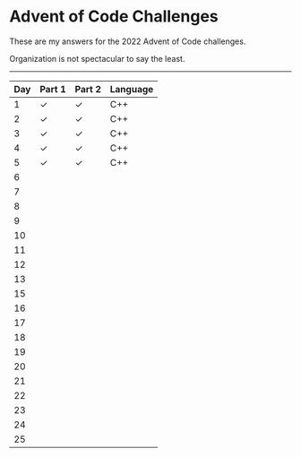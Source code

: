 # Advent of Code Challenges

These are my answers for the 2022 Advent of Code challenges.

Organization is not spectacular to say the least.

---
| Day | Part 1 | Part 2 | Language |
| --- | --- | --- | --- |
| 1 | ✓ | ✓ | C++ |
| 2 | ✓ | ✓ | C++ |
| 3 | ✓ | ✓ | C++ |
| 4 | ✓ | ✓ | C++ |
| 5 | ✓ | ✓ | C++ |
| 6 |  |  |  |
| 7 |  |  |  |
| 8 |  |  |  |
| 9 |  |  |  |
| 10 |  |  |  |
| 11 |  |  |  |
| 12 |  |  |  |
| 13 |  |  |  |
| 15 |  |  |  |
| 16 |  |  |  |
| 17 |  |  |  |
| 18 |  |  |  |
| 19 |  |  |  |
| 20 |  |  |  |
| 21 |  |  |  |
| 22 |  |  |  |
| 23 |  |  |  |
| 24 |  |  |  |
| 25 |  |  |  |
